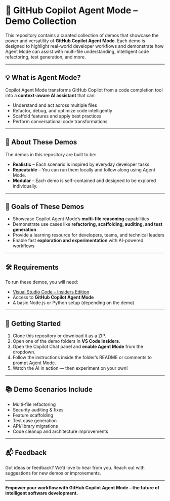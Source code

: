 # 🤖 GitHub Copilot Agent Mode – Demo Collection

This repository contains a curated collection of demos that showcase the power and versatility of **GitHub Copilot Agent Mode**. Each demo is designed to highlight real-world developer workflows and demonstrate how Agent Mode can assist with multi-file understanding, intelligent code refactoring, test generation, and more.

---

## 💡 What is Agent Mode?

Copilot Agent Mode transforms GitHub Copilot from a code completion tool into a **context-aware AI assistant** that can:
- Understand and act across multiple files
- Refactor, debug, and optimize code intelligently
- Scaffold features and apply best practices
- Perform conversational code transformations

---

## 🧩 About These Demos

The demos in this repository are built to be:
- **Realistic** – Each scenario is inspired by everyday developer tasks.
- **Repeatable** – You can run them locally and follow along using Agent Mode.
- **Modular** – Each demo is self-contained and designed to be explored individually.

---

## 🎯 Goals of These Demos

- Showcase Copilot Agent Mode’s **multi-file reasoning** capabilities
- Demonstrate use cases like **refactoring, scaffolding, auditing, and test generation**
- Provide a learning resource for developers, teams, and technical leaders
- Enable fast **exploration and experimentation** with AI-powered workflows

---

## 🛠 Requirements

To run these demos, you will need:
- [Visual Studio Code – Insiders Edition](https://code.visualstudio.com/insiders/)
- Access to **GitHub Copilot Agent Mode**
- A basic Node.js or Python setup (depending on the demo)

---

## 🚀 Getting Started

1. Clone this repository or download it as a ZIP.
2. Open one of the demo folders in **VS Code Insiders**.
3. Open the Copilot Chat panel and **enable Agent Mode** from the dropdown.
4. Follow the instructions inside the folder’s README or comments to prompt Agent Mode.
5. Watch the AI in action — then experiment on your own!

---

## 📚 Demo Scenarios Include

- Multi-file refactoring
- Security auditing & fixes
- Feature scaffolding
- Test case generation
- API/library migrations
- Code cleanup and architecture improvements

---

## 📬 Feedback

Got ideas or feedback? We’d love to hear from you. Reach out with suggestions for new demos or improvements.

---

**Empower your workflow with GitHub Copilot Agent Mode – the future of intelligent software development.**

